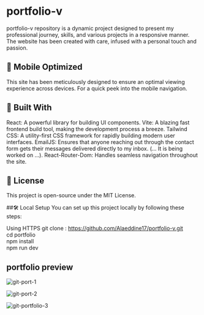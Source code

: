 # portfolio-v
portfolio-v repository is a dynamic project designed to present my professional journey, skills, and various projects in a responsive manner. The website has been created with care, infused with a personal touch and passion.

## 📱 Mobile Optimized
This site has been meticulously designed to ensure an optimal viewing experience across devices. For a quick peek into the mobile navigation.

## 🔧 Built With
React: A powerful library for building UI components.
Vite: A blazing fast frontend build tool, making the development process a breeze.
Tailwind CSS: A utility-first CSS framework for rapidly building modern user interfaces.
EmailJS: Ensures that anyone reaching out through the contact form gets their messages delivered directly to my inbox. (... It is being worked on ...).
React-Router-Dom: Handles seamless navigation throughout the site.

## 📜 License
This project is open-source under the MIT License.

##🛠️ Local Setup
You can set up this project locally by following these steps:

Using HTTPS
git clone : https://github.com/Alaeddine17/portfolio-v.git <br>
cd portfolio <br>
npm install <br>
npm run dev

## portfolio preview

![git-port-1](https://github.com/Alaeddine17/portfolio-v/assets/71473009/ea1b7535-cfc5-4c30-bf2b-c964ad020296) <br>

![git-port-2](https://github.com/Alaeddine17/portfolio-v/assets/71473009/039d5db7-cb42-4415-82ca-23210a10e0ae) <br>


![git-portfolio-3](https://github.com/Alaeddine17/portfolio-v/assets/71473009/57b4a71b-245b-418a-a250-a1c11750c57c)



